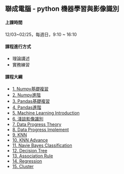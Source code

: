 ## 聯成電腦 - python 機器學習與影像識別

#### 上課時間

12/03~02/25，每週日，9:10 ~ 16:10

#### 課程進行方式

- 理論講述
- 實務練習

#### 課程大綱
- [1. Numpy基礎複習](http://mirdex.github.io/MachineLearning20231203/1.%20Numpy%20總複習1_Q.slides.html)
- [2. Numpy進階](http://mirdex.github.io/MachineLearning20231203/2.%20NumPy_Q.slides.html)
- [3. Pandas基礎複習](http://mirdex.github.io/MachineLearning20231203/3.%20Pandas%20總複習1_Q.slides.html)
- [4. Pandas進階](http://mirdex.github.io/MachineLearning20231203/4.%20Pandas_Q.slides.html)
- [5. Machine Learning Introduction](http://mirdex.github.io/MachineLearning20231203/5.Machine%20Learning%20Introduction.slides.html)
- [6. 淺談影像識別](http://mirdex.github.io/MachineLearning20231203/6.淺談影像識別_Q.slides.html)
- [7. Data Progress Theory](http://mirdex.github.io/MachineLearning20231203/7.%20Data%20Progress%20Theory_Q.slides.html)
- [8. Data Progress Implement](http://mirdex.github.io/MachineLearning20231203/8.Data%20Process%20Implement_Q.slides.html)
- [9. KNN](http://mirdex.github.io/MachineLearning20231203/9.%20KNN_Q.slides.html)
- [10. KNN Advance](http://mirdex.github.io/MachineLearning20231203/10.%20KNN_Advance_Q.slides.html)
- [11. Navie Bayes Classification](http://mirdex.github.io/MachineLearning20231203/12.%20Naive%20Bayes%20Classification_Q.slides.html)
- [12. Decision Tree](http://mirdex.github.io/MachineLearning20231203/13.%20Decision%20Tree_Q.slides.html)
- [13. Association Rule](http://mirdex.github.io/MachineLearning20231203/11.%20Association%20Rule_Q.slides.html)
- [14. Regression](http://mirdex.github.io/MachineLearning20231203/16.%20Regression_Q.slides.html)
- [15. Cluster](http://mirdex.github.io/MachineLearning20231203/14.%20Cluster_Q.slides.html)
